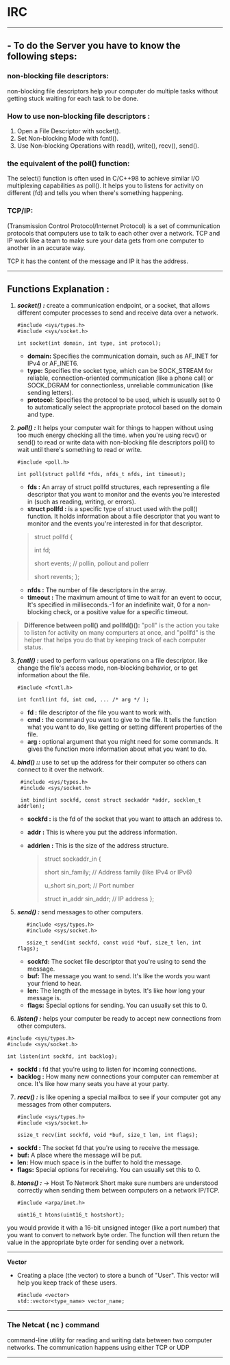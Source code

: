 # IRC
_____________________________________________________________________________________________

## - To do the Server you have to know the following steps:

 ### non-blocking file descriptors:
   non-blocking file descriptors help your computer do multiple tasks without getting stuck waiting for each task to be done.

### How to use non-blocking file descriptors :
1) Open a File Descriptor with socket().
2) Set Non-blocking Mode with fcntl().
3) Use Non-blocking Operations with read(), write(), recv(), send().

### the equivalent of the poll() function:
   The select() function is often used in C/C++98 to achieve similar I/O multiplexing capabilities as poll().
   It helps you to listens for activity on different (fd) and tells you when there's something happening.

### TCP/IP:
   (Transmission Control Protocol/Internet Protocol) is a set of communication protocols that computers use to talk to each other over a network.
   TCP and IP work like a team to make sure your data gets from one computer to another in an accurate way.

   TCP it has the content of the message and IP it has the address.

_____________________________________________________________________________________________
 ## Functions Explanation :
1) ***socket() :*** create a communication endpoint, or a socket, that allows different computer processes to send and receive data over a network.
   
       #include <sys/types.h>
       #include <sys/socket.h>
      
       int socket(int domain, int type, int protocol);
   * **domain:** Specifies the communication domain, such as AF_INET for IPv4 or AF_INET6.
   * **type:** Specifies the socket type, which can be SOCK_STREAM for reliable, connection-oriented communication (like a phone call) or SOCK_DGRAM for connectionless, unreliable              communication (like sending letters).
   * **protocol:** Specifies the protocol to be used, which is usually set to 0 to automatically select the appropriate protocol based on the domain and type.


2) ***poll() :*** It helps your computer wait for things to happen without using too much energy checking all the time.
    when you're using recv() or send() to read or write data with non-blocking file descriptors poll() to wait until there's something to read or write.

       #include <poll.h>

       int poll(struct pollfd *fds, nfds_t nfds, int timeout);

   * **fds :** An array of struct pollfd structures, each representing a file descriptor that you want to monitor and the events you're interested in (such as reading, writing, or errors).
   * **struct pollfd :** is a specific type of struct used with the poll() function. It holds information about a file descriptor that you want to monitor and the events you're interested in for that descriptor. 
   
    > struct pollfd {
    > 
    > int   fd;
    > 
    > short events; // pollin, pollout and pollerr
    > 
    > short revents;
};
 
   * **nfds :** The number of file descriptors in the array.
   * **timeout :**  The maximum amount of time to wait for an event to occur, It's specified in milliseconds.-1 for an indefinite wait, 0 for a non-blocking check, or a positive value for a specific timeout.
  
 > **Difference between poll() and pollfd()():**
"poll" is the action you take to listen for activity on many compurters at once, and "pollfd" is the helper that helps you do that by keeping track of each computer status.
  
3) ***fcntl() :*** used to perform various operations on a file descriptor. like change the file's access mode, non-blocking behavior, or to get information about the file.

       #include <fcntl.h>

       int fcntl(int fd, int cmd, ... /* arg */ );
   * **fd :** file descriptor of the file you want to work with.
   * **cmd :** the command you want to give to the file. It tells the function what you want to do, like getting or setting different properties of the file.
   * **arg :** optional argument that you might need for some commands. It gives the function more information about what you want to do.

 4) ***bind() ::*** use to set up the address for their computer so others can connect to it over the network.
         
         #include <sys/types.h>
         #include <sys/socket.h>
         
         int bind(int sockfd, const struct sockaddr *addr, socklen_t addrlen);

    * **sockfd :** is the fd of the socket that you want to attach an address to.
    * **addr :** This is where you put the address information.
    * **addrlen :** This is the size of the address structure.
      
      > struct sockaddr_in {
      > 
      > short      sin_family; // Address family (like IPv4 or IPv6)
      > 
      > u_short    sin_port;   // Port number
      > 
      > struct in_addr sin_addr; // IP address
};

6) ***send() :*** send messages to other computers.
   
          #include <sys/types.h>
          #include <sys/socket.h>
          
          ssize_t send(int sockfd, const void *buf, size_t len, int flags);
   
    * **sockfd:** The socket file descriptor that you're using to send the message.
    * **buf:** The message you want to send. It's like the words you want your friend to hear.
    * **len:** The length of the message in bytes. It's like how long your message is.
    * **flags:** Special options for sending. You can usually set this to 0.
  
  7) ***listen() :*** helps your computer be ready to accept new connections from other computers.

    #include <sys/types.h>
    #include <sys/socket.h>
     
    int listen(int sockfd, int backlog);
    
   * **sockfd :** fd that you're using to listen for incoming connections.
   * **backlog :** How many new connections your computer can remember at once. It's like how many seats you have at your party.

7) ***recv() :*** is like opening a special mailbox to see if your computer got any messages from other computers.

       #include <sys/types.h>
       #include <sys/socket.h>
       
       ssize_t recv(int sockfd, void *buf, size_t len, int flags);

  * **sockfd :** The socket fd that you're using to receive the message.
  * **buf:** A place where the message will be put.
  * **len:** How much space is in the buffer to hold the message.
  * **flags:** Special options for receiving. You can usually set this to 0.

8) ***htons() :*** -> Host To Network Short
    make sure numbers are understood correctly when sending them between computers on a network IP/TCP.

       #include <arpa/inet.h>

       uint16_t htons(uint16_t hostshort);

you would provide it with a 16-bit unsigned integer (like a port number) that you want to convert to network byte order. The function will then return the value in the appropriate byte order for sending over a network.

______________________________________
**Vector**
 - Creating a place (the vector) to store a bunch of "User". This vector will help you keep track of these users.

       #include <vector>
       std::vector<type_name> vector_name;

______________________________________

### The Netcat ( nc ) command

command-line utility for reading and writing data between two computer networks. The communication happens using either TCP or UDP

______________________________________

